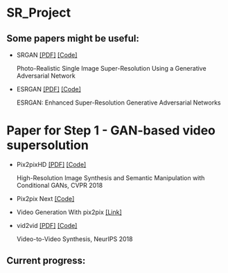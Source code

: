 # SR_Project

Some papers might be useful:
---
- SRGAN [[PDF]](https://arxiv.org/pdf/1609.04802v5.pdf) [[Code]](https://github.com/eriklindernoren/Keras-GAN)
  
  Photo-Realistic Single Image Super-Resolution Using a Generative Adversarial Network

- ESRGAN [[PDF]](https://arxiv.org/pdf/1809.00219v2.pdf) [[Code]](https://github.com/eriklindernoren/PyTorch-GAN)

  ESRGAN: Enhanced Super-Resolution Generative Adversarial Networks

# Paper for Step 1 - GAN-based video supersolution

- Pix2pixHD [[PDF]](https://arxiv.org/pdf/1711.11585.pdf) [[Code]](https://github.com/NVIDIA/pix2pixHD)

  High-Resolution Image Synthesis and Semantic Manipulation with Conditional GANs, CVPR 2018
  
- Pix2pix Next [[Code]](https://github.com/malfusion/pix2pix-video-synthesis)

- Video Generation With pix2pix [[Link]](https://medium.com/@jctestud/video-generation-with-pix2pix-aed5b1b69f57)


- vid2vid [[PDF]](https://tcwang0509.github.io/vid2vid/paper_vid2vid.pdf) [[Code]](https://github.com/NVIDIA/vid2vid)

  Video-to-Video Synthesis, NeurIPS 2018









Current progress:
---
